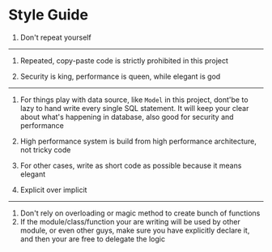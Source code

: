 Style Guide
===

1. Don't repeat yourself
---
1. Repeated, copy-paste code is strictly prohibited in this project

2. Security is king, performance is queen, while elegant is god
---
1. For things play with data source, like `Model` in this project, dont'be to lazy to hand write every single SQL statement. It will keep your clear about what's happening in database, also good for security and performance
2. High performance system is build from high performance architecture, not tricky code
3. For other cases, write as short code as possible because it means elegant

3. Explicit over implicit
---
1. Don't rely on overloading or magic method to create bunch of functions
2. If the module/class/function your are writing will be used by other module, or even other guys, make sure you have explicitly declare it, and then your are free to delegate the logic
